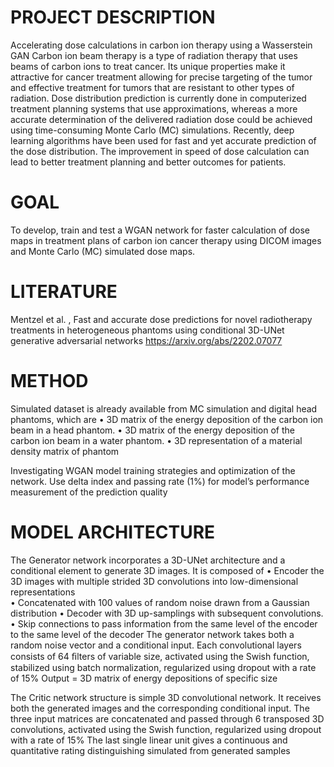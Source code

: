 # PROJECT DESCRIPTION  

Accelerating dose calculations in carbon ion therapy using a Wasserstein GAN
Carbon ion beam therapy is a type of radiation therapy that uses beams of carbon ions to treat 
cancer. Its unique properties make it attractive for cancer treatment allowing for precise targeting of 
the tumor and effective treatment for tumors that are resistant to other types of radiation. Dose 
distribution prediction is currently done in computerized treatment planning systems that use 
approximations, whereas a more accurate determination of the delivered radiation dose could be 
achieved using time-consuming Monte Carlo (MC) simulations. Recently, deep learning algorithms 
have been used for fast and yet accurate prediction of the dose distribution. The improvement in 
speed of dose calculation can lead to better treatment planning and better outcomes for patients.

# GOAL

To develop, train and test a WGAN network for faster calculation of dose maps in treatment plans of 
carbon ion cancer therapy using DICOM images and Monte Carlo (MC) simulated dose maps.

# LITERATURE

Mentzel et al. , Fast and accurate dose predictions for novel radiotherapy treatments in 
heterogeneous phantoms using conditional 3D-UNet generative adversarial networks
https://arxiv.org/abs/2202.07077

# METHOD

Simulated dataset is already available from MC simulation and digital head phantoms, which are
    • 3D matrix of the energy deposition of the carbon ion beam in a head phantom.
    • 3D matrix of the energy deposition of the carbon ion beam in a water phantom.
    • 3D representation of a material density matrix of phantom
   
Investigating WGAN model training strategies and optimization of the network.
Use delta index and passing rate (1%) for model’s performance measurement of the prediction quality 

# MODEL ARCHITECTURE

The Generator network incorporates a 3D-UNet architecture and a conditional element to generate  3D images.
It is composed of 
	• Encoder the 3D images with multiple strided 3D convolutions into low-dimensional representations  
	• Concatenated with 100 values of random noise drawn from a Gaussian distribution 
	• Decoder with 3D up-samplings with subsequent convolutions.
 	• Skip connections to pass information from the same level of the encoder to the same level of the decoder 
The generator network takes both a random noise vector and a conditional input. 
Each convolutional layers consists of 64 ﬁlters of variable size, activated using the Swish function,
stabilized using batch normalization, regularized using dropout with a rate of 15%
Output = 3D matrix of energy depositions of specific size

The Critic network structure is simple 3D convolutional network. It receives both the generated images and the corresponding conditional input. The three input matrices are concatenated and passed through 6 transposed 3D convolutions, 
activated using the Swish function, regularized using dropout with a rate of 15%
The last single linear unit gives a continuous and quantitative rating distinguishing simulated from generated samples 


